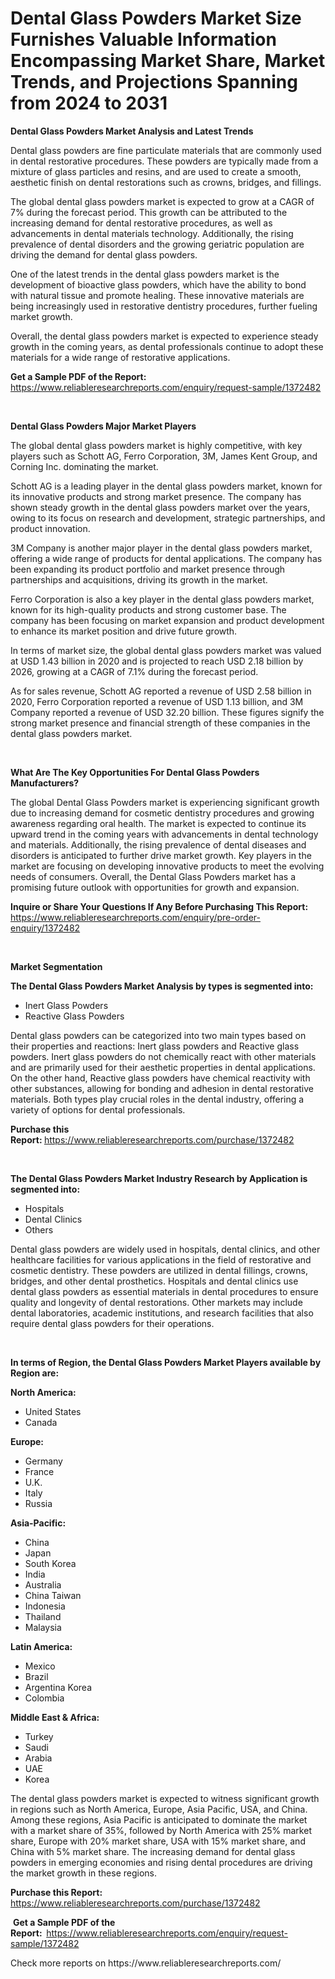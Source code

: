 <p><h1>Dental Glass Powders Market Size Furnishes Valuable Information Encompassing Market Share, Market Trends, and Projections Spanning from 2024 to 2031</h1></p><p><strong>Dental Glass Powders Market Analysis and Latest Trends</strong></p>
<p><p>Dental glass powders are fine particulate materials that are commonly used in dental restorative procedures. These powders are typically made from a mixture of glass particles and resins, and are used to create a smooth, aesthetic finish on dental restorations such as crowns, bridges, and fillings.</p><p>The global dental glass powders market is expected to grow at a CAGR of 7% during the forecast period. This growth can be attributed to the increasing demand for dental restorative procedures, as well as advancements in dental materials technology. Additionally, the rising prevalence of dental disorders and the growing geriatric population are driving the demand for dental glass powders.</p><p>One of the latest trends in the dental glass powders market is the development of bioactive glass powders, which have the ability to bond with natural tissue and promote healing. These innovative materials are being increasingly used in restorative dentistry procedures, further fueling market growth.</p><p>Overall, the dental glass powders market is expected to experience steady growth in the coming years, as dental professionals continue to adopt these materials for a wide range of restorative applications.</p></p>
<p><strong>Get a Sample PDF of the Report:&nbsp;</strong> <a href="https://www.reliableresearchreports.com/enquiry/request-sample/1372482">https://www.reliableresearchreports.com/enquiry/request-sample/1372482</a></p>
<p>&nbsp;</p>
<p><strong>Dental Glass Powders Major Market Players</strong></p>
<p><p>The global dental glass powders market is highly competitive, with key players such as Schott AG, Ferro Corporation, 3M, James Kent Group, and Corning Inc. dominating the market. </p><p>Schott AG is a leading player in the dental glass powders market, known for its innovative products and strong market presence. The company has shown steady growth in the dental glass powders market over the years, owing to its focus on research and development, strategic partnerships, and product innovation.</p><p>3M Company is another major player in the dental glass powders market, offering a wide range of products for dental applications. The company has been expanding its product portfolio and market presence through partnerships and acquisitions, driving its growth in the market.</p><p>Ferro Corporation is also a key player in the dental glass powders market, known for its high-quality products and strong customer base. The company has been focusing on market expansion and product development to enhance its market position and drive future growth.</p><p>In terms of market size, the global dental glass powders market was valued at USD 1.43 billion in 2020 and is projected to reach USD 2.18 billion by 2026, growing at a CAGR of 7.1% during the forecast period.</p><p>As for sales revenue, Schott AG reported a revenue of USD 2.58 billion in 2020, Ferro Corporation reported a revenue of USD 1.13 billion, and 3M Company reported a revenue of USD 32.20 billion. These figures signify the strong market presence and financial strength of these companies in the dental glass powders market.</p></p>
<p>&nbsp;</p>
<p><strong>What Are The Key Opportunities For Dental Glass Powders Manufacturers?</strong></p>
<p><p>The global Dental Glass Powders market is experiencing significant growth due to increasing demand for cosmetic dentistry procedures and growing awareness regarding oral health. The market is expected to continue its upward trend in the coming years with advancements in dental technology and materials. Additionally, the rising prevalence of dental diseases and disorders is anticipated to further drive market growth. Key players in the market are focusing on developing innovative products to meet the evolving needs of consumers. Overall, the Dental Glass Powders market has a promising future outlook with opportunities for growth and expansion.</p></p>
<p><strong>Inquire or Share Your Questions If Any Before Purchasing This Report:</strong> <a href="https://www.reliableresearchreports.com/enquiry/pre-order-enquiry/1372482">https://www.reliableresearchreports.com/enquiry/pre-order-enquiry/1372482</a></p>
<p>&nbsp;</p>
<p><strong>Market Segmentation</strong></p>
<p><strong>The Dental Glass Powders Market Analysis by types is segmented into:</strong></p>
<p><ul><li>Inert Glass Powders</li><li>Reactive Glass Powders</li></ul></p>
<p><p>Dental glass powders can be categorized into two main types based on their properties and reactions: Inert glass powders and Reactive glass powders. Inert glass powders do not chemically react with other materials and are primarily used for their aesthetic properties in dental applications. On the other hand, Reactive glass powders have chemical reactivity with other substances, allowing for bonding and adhesion in dental restorative materials. Both types play crucial roles in the dental industry, offering a variety of options for dental professionals.</p></p>
<p><strong>Purchase this Report:&nbsp;</strong><a href="https://www.reliableresearchreports.com/purchase/1372482">https://www.reliableresearchreports.com/purchase/1372482</a></p>
<p>&nbsp;</p>
<p><strong>The Dental Glass Powders Market Industry Research by Application is segmented into:</strong></p>
<p><ul><li>Hospitals</li><li>Dental Clinics</li><li>Others</li></ul></p>
<p><p>Dental glass powders are widely used in hospitals, dental clinics, and other healthcare facilities for various applications in the field of restorative and cosmetic dentistry. These powders are utilized in dental fillings, crowns, bridges, and other dental prosthetics. Hospitals and dental clinics use dental glass powders as essential materials in dental procedures to ensure quality and longevity of dental restorations. Other markets may include dental laboratories, academic institutions, and research facilities that also require dental glass powders for their operations.</p></p>
<p>&nbsp;</p>
<p><strong>In terms of Region, the Dental Glass Powders Market Players available by Region are:</strong></p>
<p>
    <p> <strong> North America: </strong>
        <ul>
            <li>United States</li>
            <li>Canada</li>
        </ul>
        </p> 
    <p> <strong> Europe: </strong>
        <ul>
            <li>Germany</li>
            <li>France</li>
            <li>U.K.</li>
            <li>Italy</li>
            <li>Russia</li>
        </ul>
        </p> 
    <p> <strong> Asia-Pacific: </strong>
        <ul>
            <li>China</li>
            <li>Japan</li>
            <li>South Korea</li>
            <li>India</li>
            <li>Australia</li>
            <li>China Taiwan</li>
            <li>Indonesia</li>
            <li>Thailand</li>
            <li>Malaysia</li>
        </ul>
        </p> 
    <p> <strong> Latin America: </strong>
        <ul>
            <li>Mexico</li>
            <li>Brazil</li>
            <li>Argentina Korea</li>
            <li>Colombia</li>
        </ul>
        </p> 
    <p> <strong> Middle East & Africa: </strong>
        <ul>
            <li>Turkey</li>
            <li>Saudi</li>
            <li>Arabia</li>
            <li>UAE</li>
            <li>Korea</li>
        </ul>
    </p>
    </p>
<p><p>The dental glass powders market is expected to witness significant growth in regions such as North America, Europe, Asia Pacific, USA, and China. Among these regions, Asia Pacific is anticipated to dominate the market with a market share of 35%, followed by North America with 25% market share, Europe with 20% market share, USA with 15% market share, and China with 5% market share. The increasing demand for dental glass powders in emerging economies and rising dental procedures are driving the market growth in these regions.</p></p>
<p><strong>Purchase this Report: </strong><a href="https://www.reliableresearchreports.com/purchase/1372482">https://www.reliableresearchreports.com/purchase/1372482</a></p>
<p>&nbsp;<strong>Get a Sample PDF of the Report:&nbsp;&nbsp;</strong><a href="https://www.reliableresearchreports.com/enquiry/request-sample/1372482">https://www.reliableresearchreports.com/enquiry/request-sample/1372482</a></p>
<p><strong></strong></p>
<p>Check more reports on https://www.reliableresearchreports.com/</p>
